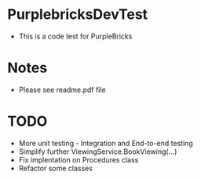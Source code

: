 # PurplebricksDevTest
- This is a code test for PurpleBricks

# Notes
- Please see readme.pdf file

# TODO
- More unit testing - Integration and End-to-end testing
- Simplify further ViewingService.BookViewing(...)
- Fix implentation on Procedures class
- Refactor some classes
